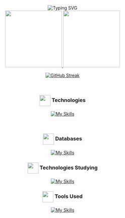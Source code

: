<div align=center>
<img src="https://readme-typing-svg.demolab.com?font=Comic+Mono&pause=1000&color=F7CB00&center=true&width=435&lines=Hello%2C+I'm+Kennedy." alt="Typing SVG" />
</div>

<div align="center">
  <a href="https://github.com/KennedyReisz" />
  <img height="180em" src="https://github-readme-stats.vercel.app/api?username=KennedyReisz&show_icons=true&theme=ayu-mirage&include_all_commits=true&count_private=true"/>
  <img height="180em" src="https://github-readme-stats.vercel.app/api/top-langs/?username=KennedyReisz&layout=compact&theme=ayu-mirage"/>

  [![GitHub Streak](https://github-readme-streak-stats.herokuapp.com?user=KennedyReisz&theme=ayu-mirage&border_radius=5&card_width=765)](https://git.io/streak-stats)

<div style="display: inline_block" align="center"><br>
 <h3 align="center"><img align="center" width="35x" src="https://cdn3.emoji.gg/emojis/3085-vsl-developer.png](https://cdn3.emoji.gg/emojis/7386-text-g.png"/> Technologies</h3>
  
  [![My Skills](https://skills.thijs.gg/icons?i=html,css,js,ts,nodejs,react,nextjs,prisma,sass,tailwind,styledcomponents&theme=dark)](https://skills.thijs.gg)
  
</div>

<div style="display: inline_block" align="center"><br>
 <h3 align="center"><img align="center" width="35x" src="https://cdn3.emoji.gg/emojis/3085-vsl-developer.png](https://cdn3.emoji.gg/emojis/7386-text-g.png"/> Databases</h3>
  
  [![My Skills](https://skills.thijs.gg/icons?i=mysql,postgres,mongodb&theme=dark)](https://skills.thijs.gg)
  
</div>

<div align=center>
  <h3 align="center"><img align="center" width="35x" src="https://cdn3.emoji.gg/emojis/3085-vsl-developer.png](https://cdn3.emoji.gg/emojis/7386-text-g.png"/> Technologies Studying</h3>

[![My Skills](https://skills.thijs.gg/icons?i=angular,dotnet,golang&theme=dark)](https://skills.thijs.gg)

</div>

<div align=center>
  <h3 align="center"><img align="center" width="35x" src="https://cdn3.emoji.gg/emojis/3085-vsl-developer.png](https://cdn3.emoji.gg/emojis/7386-text-g.png"/> Tools Used</h3>

[![My Skills](https://skills.thijs.gg/icons?i=vscode,visualstudio,git,github,figma&theme=dark)](https://skills.thijs.gg)

</div>
